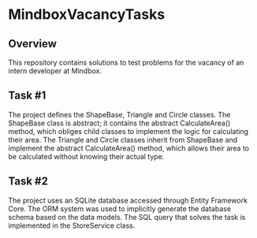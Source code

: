 # MindboxVacancyTasks

## Overview #

This repository contains solutions to test problems for the vacancy of an intern developer at Mindbox.

## Task #1 #

The project defines the ShapeBase, Triangle and Circle classes.
The ShapeBase class is abstract; it contains the abstract CalculateArea() method, which obliges child classes to implement the logic for calculating their area.
The Triangle and Circle classes inherit from ShapeBase and implement the abstract CalculateArea() method, which allows their area to be calculated without knowing their actual type.

## Task #2 #

The project uses an SQLite database accessed through Entity Framework Core. The ORM system was used to implicitly generate the database schema based on the data models.
The SQL query that solves the task is implemented in the StoreService class.

